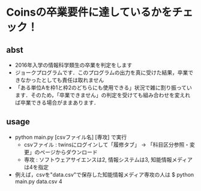 # Coinsの卒業要件に達しているかをチェック！


## abst
- 2016年入学の情報科学類生の卒業を判定をします
- ジョークプログラムです．このプログラムの出力を真に受けた結果，卒業できなかったとしても責任は取れません
- 「ある単位Aを枠1と枠2のどちらにも使用できる」状況で雑に割り振っています．そのため，「卒業できません」の判定を受けても組み合わせを変えれば卒業できる場合がままあります．


## usage
- python main.py [csvファイル名] [専攻] で実行
	- csvファイル : twinsにログインして「履修タブ」 -> 「科目区分参照・変更」のページからダウンロード
	- 専攻 : ソフトウェアサイエンスは2, 情報システムは3, 知能情報メディアは4を指定
- 例えば，csvを"data.csv"で保存した知能情報メディア専攻の人は $ python main.py data.csv 4
